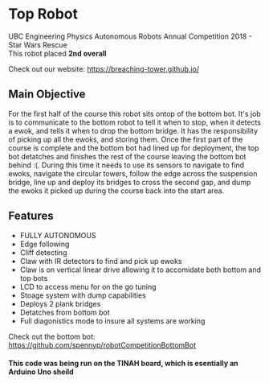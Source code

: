 # Top Robot #
UBC Engineering Physics Autonomous Robots Annual Competition 2018 - Star Wars Rescue <br/>
This robot placed **2nd overall** <br/>

Check out our website: https://breaching-tower.github.io/ 

## Main Objective
For the first half of the course this robot sits ontop of the bottom bot. It's job is to communicate to the bottom robot to tell it when to stop, when it detects a ewok, and tells it when to drop the bottom bridge. It has the responsibility of picking up all the ewoks, and storing them. Once the first part of the course is complete and the bottom bot had lined up for deployment, the top bot detatches and finishes the rest of the course leaving the bottom bot behind :(. During this time it needs to use its sensors to navigate to find ewoks, navigate the circular towers, follow the edge across the suspension bridge, line up and deploy its bridges to cross the second gap, and dump the ewoks it picked up during the course back into the start area.

## Features
* FULLY AUTONOMOUS
* Edge following
* Cliff detecting
* Claw with IR detectors to find and pick up ewoks
* Claw is on vertical linear drive allowing it to accomidate both bottom and top bots
* LCD to access menu for on the go tuning
* Stoage system with dump capabilities
* Deploys 2 plank bridges
* Detatches from bottom bot
* Full diagonistics mode to insure all systems are working

Check out the bottom bot: https://github.com/spennyp/robotCompetitionBottomBot

#### This code was being run on the TINAH board, which is esentially an Arduino Uno sheild
